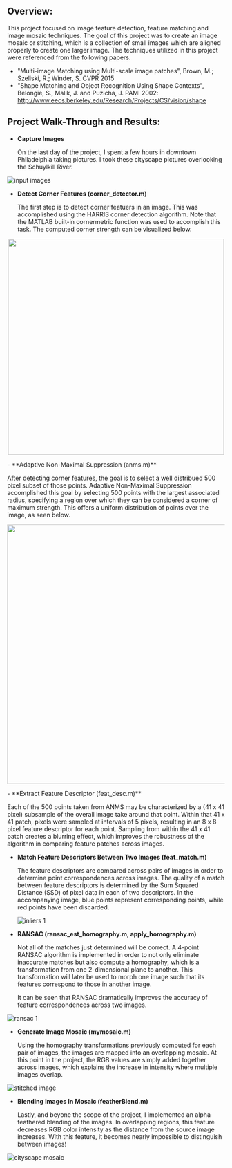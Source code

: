Overview:
------------------

This project focused on image feature detection, feature matching and image mosaic techniques.  The goal of this project was to create an image mosaic or stitching, which is a collection of small images which are aligned properly to create one larger image.  The techniques utilized in this project were referenced from the following papers.

- "Multi-image Matching using Multi-scale image patches", Brown, M.; Szeliski, R.; Winder, S. CVPR 2015
- "Shape Matching and Object Recognition Using Shape Contexts", Belongie, S., Malik, J. and Puzicha, J. PAMI 2002: http://www.eecs.berkeley.edu/Research/Projects/CS/vision/shape

Project Walk-Through and Results:
--------------------

- **Capture Images**

  On the last day of the project, I spent a few hours in downtown Philadelphia taking pictures.  I took these cityscape pictures overlooking the Schuylkill River.

![input images](https://cloud.githubusercontent.com/assets/9031637/20200008/907d6346-a77c-11e6-83ab-93d1ffd29f49.jpg)
- **Detect Corner Features (corner_detector.m)**

  The first step is to detect corner featuers in an image.  This was accomplished using the HARRIS corner detection algorithm.  Note that the MATLAB built-in cornermetric function was used to accomplish this task.  The computed corner strength can be visualized below.
<p align="center">
	<img src="https://cloud.githubusercontent.com/assets/9031637/20203072/4e7251b2-a792-11e6-93cb-cda767209a6c.jpg" width="500">
</p>
- **Adaptive Non-Maximal Suppression (anms.m)**

  After detecting corner features, the goal is to select a well distribued 500 pixel subset of those points.  Adaptive Non-Maximal Suppression accomplished this goal by selecting 500 points with the largest associated radius, specifying a region over which they can be considered a corner of maximum strength.  This offers a uniform distribution of points over the image, as seen below.

<p align="center">
	<img src="https://cloud.githubusercontent.com/assets/9031637/20203064/3ca8bcc8-a792-11e6-84c6-1d31cf338493.jpg" width="600">
</p>
- **Extract Feature Descriptor (feat_desc.m)**

  Each of the 500 points taken from ANMS may be characterized by a (41 x 41 pixel) subsample of the overall image take around that point.  Within that 41 x 41 patch, pixels were sampled at intervals of 5 pixels, resulting in an 8 x 8 pixel feature descriptor for each point.  Sampling from within the 41 x 41 patch creates a blurring effect, which improves the robustness of the algorithm in comparing feature patches across images.

- **Match Feature Descriptors Between Two Images (feat_match.m)**

  The feature descriptors are compared across pairs of images in order to determine 
  point correspondences across images.  The quality of a match between feature descriptors is determined by the Sum Squared Distance (SSD) of pixel data in each of two descriptors.  In the accompanying image, blue points represent corresponding points, while red points have been discarded.

  ![inliers 1](https://cloud.githubusercontent.com/assets/9031637/20202815/31fbe996-a790-11e6-9e46-9a59ffd36555.jpg)
- **RANSAC (ransac_est_homography.m, apply_homography.m)**

  Not all of the matches just determined will be correct.  A 4-point RANSAC algorithm is implemented in order to not only eliminate inaccurate matches but also compute a homography, which is a transformation from one 2-dimensional plane to another.  This transformation will later be used to morph one image such that its features correspond to those in another image.  

  It can be seen that RANSAC dramatically improves the accuracy of feature correspondences across two images.

![ransac 1](https://cloud.githubusercontent.com/assets/9031637/20202834/6691e84a-a790-11e6-945d-34fedab8495e.jpg)
- **Generate Image Mosaic (mymosaic.m)**

  Using the homography transformations previously computed for each pair of images, the images are mapped into an overlapping mosaic.  At this point in the project, the RGB values are simply added together across images, which explains the increase in intensity where multiple images overlap.

![stitched image](https://cloud.githubusercontent.com/assets/9031637/20202916/1dc4cca8-a791-11e6-9d3d-d3ddcea40b9d.jpg)

- **Blending Images In Mosaic (featherBlend.m)**

  Lastly, and beyone the scope of the project, I implemented an alpha feathered blending of the images.  In overlapping regions, this feature decreases RGB color intensity as the distance from the source image increases.  With this feature, it becomes nearly impossible to distinguish between images!

![cityscape mosaic](https://cloud.githubusercontent.com/assets/9031637/20202977/a16b13f0-a791-11e6-9fb3-1c2d3eb737bd.jpg)